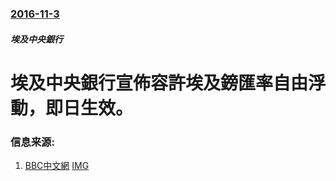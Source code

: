 ### [2016-11-3](/news/2016/11/3/index.md)

##### 埃及中央銀行
# 埃及中央銀行宣佈容許埃及鎊匯率自由浮動，即日生效。 




### 信息来源:

1. [BBC中文網](http://www.bbc.com/zhongwen/simp/business/2016/11/161103_egypt_currency_float) [IMG](https://ichef.bbci.co.uk/news/ws/1024/branded_zhongwen/worldservice/live/assets/images/2016/11/03/161103105428_egypt_pound_512x288_ap_nocredit.jpg)
